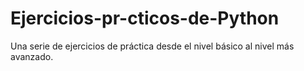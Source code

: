 # Ejercicios-pr-cticos-de-Python
Una serie de ejercicios de práctica desde el nivel básico al nivel más avanzado.
